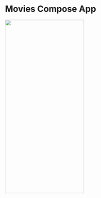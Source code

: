 # Movies Compose App


<img src="https://user-images.githubusercontent.com/32423942/177471967-8c7e85d2-4512-4885-a5ff-f5fd0a673cce.png" width="260" height="570" />

